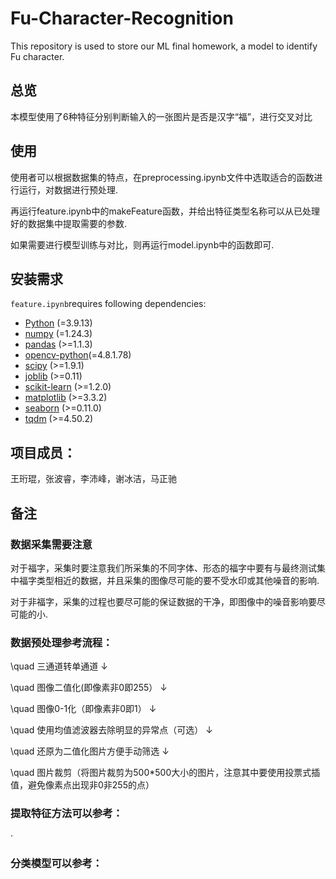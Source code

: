 # Fu-Character-Recognition
This repository is used to store our ML final homework, a model to identify Fu character. 

## 总览

本模型使用了6种特征分别判断输入的一张图片是否是汉字“福”，进行交叉对比

## 使用

使用者可以根据数据集的特点，在preprocessing.ipynb文件中选取适合的函数进行运行，对数据进行预处理.

再运行feature.ipynb中的makeFeature函数，并给出特征类型名称可以从已处理好的数据集中提取需要的参数.

如果需要进行模型训练与对比，则再运行model.ipynb中的函数即可.

## 安装需求
`feature.ipynb`requires following dependencies:

- [Python](https://www.python.org/) (=3.9.13)
- [numpy](https://numpy.org/) (=1.24.3)
- [pandas](https://pandas.pydata.org/) (>=1.1.3)
- [opencv-python](https://pypi.org/project/opencv-python/)(=4.8.1.78)
- [scipy](https://www.scipy.org/) (>=1.9.1)
- [joblib](https://pypi.org/project/joblib/) (>=0.11)
- [scikit-learn](https://scikit-learn.org/stable/) (>=1.2.0)
- [matplotlib](https://matplotlib.org/) (>=3.3.2)
- [seaborn](https://seaborn.pydata.org/) (>=0.11.0)
- [tqdm](https://tqdm.github.io/) (>=4.50.2)


## 项目成员：
王珩琨，张波睿，李沛峰，谢冰洁，马正驰



## 备注

### 数据采集需要注意

对于福字，采集时要注意我们所采集的不同字体、形态的福字中要有与最终测试集中福字类型相近的数据，并且采集的图像尽可能的要不受水印或其他噪音的影响.

对于非福字，采集的过程也要尽可能的保证数据的干净，即图像中的噪音影响要尽可能的小.


### 数据预处理参考流程：

\quad 三通道转单通道  $\downarrow$

\quad 图像二值化(即像素非0即255） $\downarrow$ 

\quad 图像0-1化（即像素非0即1） $\downarrow$ 

\quad 使用均值滤波器去除明显的异常点（可选） $\downarrow$ 

\quad 还原为二值化图片方便手动筛选 $\downarrow$ 

\quad 图片裁剪（将图片裁剪为500*500大小的图片，注意其中要使用投票式插值，避免像素点出现非0非255的点）



### 提取特征方法可以参考：

·



### 分类模型可以参考：


